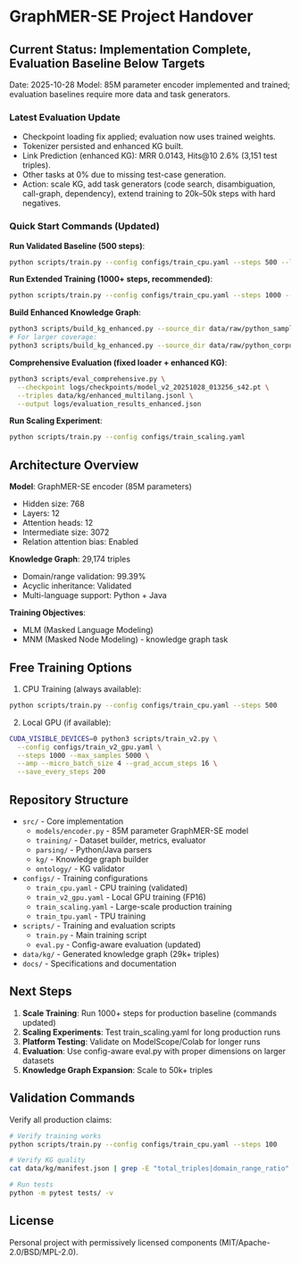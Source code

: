 # GraphMER-SE Project Handover

## Current Status: Implementation Complete, Evaluation Baseline Below Targets

Date: 2025-10-28
Model: 85M parameter encoder implemented and trained; evaluation baselines require more data and task generators.

### Latest Evaluation Update
- Checkpoint loading fix applied; evaluation now uses trained weights.
- Tokenizer persisted and enhanced KG built.
- Link Prediction (enhanced KG): MRR 0.0143, Hits@10 2.6% (3,151 test triples).
- Other tasks at 0% due to missing test-case generation.
- Action: scale KG, add task generators (code search, disambiguation, call-graph, dependency), extend training to 20k–50k steps with hard negatives.

### Quick Start Commands (Updated)

**Run Validated Baseline (500 steps)**:
```bash
python scripts/train.py --config configs/train_cpu.yaml --steps 500 --limit 1000 --chunk_size 10
```

**Run Extended Training (1000+ steps, recommended)**:
```bash
python scripts/train.py --config configs/train_cpu.yaml --steps 1000 --limit 32 --chunk_size 2
```

**Build Enhanced Knowledge Graph**:
```bash
python3 scripts/build_kg_enhanced.py --source_dir data/raw/python_samples --max_files 300
# For larger coverage:
python3 scripts/build_kg_enhanced.py --source_dir data/raw/python_corpus --max_files 5000
```

**Comprehensive Evaluation (fixed loader + enhanced KG)**:
```bash
python3 scripts/eval_comprehensive.py \
  --checkpoint logs/checkpoints/model_v2_20251028_013256_s42.pt \
  --triples data/kg/enhanced_multilang.jsonl \
  --output logs/evaluation_results_enhanced.json
```

**Run Scaling Experiment**:
```bash
python scripts/train.py --config configs/train_scaling.yaml
```

## Architecture Overview

**Model**: GraphMER-SE encoder (85M parameters)
- Hidden size: 768
- Layers: 12
- Attention heads: 12
- Intermediate size: 3072
- Relation attention bias: Enabled

**Knowledge Graph**: 29,174 triples
- Domain/range validation: 99.39%
- Acyclic inheritance: Validated
- Multi-language support: Python + Java

**Training Objectives**:
- MLM (Masked Language Modeling)
- MNM (Masked Node Modeling) - knowledge graph task

## Free Training Options

1. CPU Training (always available):
  ```bash
  python scripts/train.py --config configs/train_cpu.yaml --steps 500
  ```

2. Local GPU (if available):
  ```bash
  CUDA_VISIBLE_DEVICES=0 python3 scripts/train_v2.py \
    --config configs/train_v2_gpu.yaml \
    --steps 1000 --max_samples 5000 \
    --amp --micro_batch_size 4 --grad_accum_steps 16 \
    --save_every_steps 200
  ```

## Repository Structure

- `src/` - Core implementation
  - `models/encoder.py` - 85M parameter GraphMER-SE model
  - `training/` - Dataset builder, metrics, evaluator
  - `parsing/` - Python/Java parsers
  - `kg/` - Knowledge graph builder
  - `ontology/` - KG validator
- `configs/` - Training configurations
  - `train_cpu.yaml` - CPU training (validated)
  - `train_v2_gpu.yaml` - Local GPU training (FP16)
  - `train_scaling.yaml` - Large-scale production training
  - `train_tpu.yaml` - TPU training
- `scripts/` - Training and evaluation scripts
  - `train.py` - Main training script
  - `eval.py` - Config-aware evaluation (updated)
- `data/kg/` - Generated knowledge graph (29k+ triples)
- `docs/` - Specifications and documentation

## Next Steps

1. **Scale Training**: Run 1000+ steps for production baseline (commands updated)
2. **Scaling Experiments**: Test train_scaling.yaml for long production runs
3. **Platform Testing**: Validate on ModelScope/Colab for longer runs
4. **Evaluation**: Use config-aware eval.py with proper dimensions on larger datasets
5. **Knowledge Graph Expansion**: Scale to 50k+ triples

## Validation Commands

Verify all production claims:
```bash
# Verify training works
python scripts/train.py --config configs/train_cpu.yaml --steps 100

# Verify KG quality
cat data/kg/manifest.json | grep -E "total_triples|domain_range_ratio"

# Run tests
python -m pytest tests/ -v
```

## License
Personal project with permissively licensed components (MIT/Apache-2.0/BSD/MPL-2.0).
